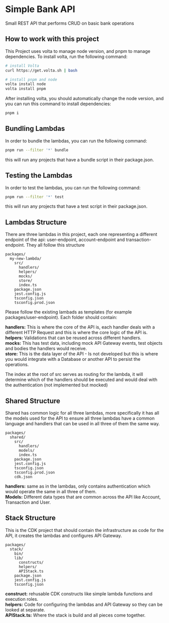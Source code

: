 # Simple Bank API

Small REST API that performs CRUD on basic bank operations

## How to work with this project

This Project uses volta to manage node version, and pnpm to manage dependencies. To install volta, run the following command:

```bash
# install Volta
curl https://get.volta.sh | bash

# install pnpm and node
volta install node
volta install pnpm
```

After installing volta, you should automatically change the node version, and you can run this command to install dependencies:

```bash
pnpm i
```

## Bundling Lambdas

In order to bundle the lambdas, you can run the following command:

```bash
pnpm run --filter '*' bundle
```

this will run any projects that have a bundle script in their package.json.

## Testing the Lambdas

In order to test the lambdas, you can run the following command:

```bash
pnpm run --filter '*' test
```

this will run any projects that have a test script in their package.json.

## Lambdas Structure

There are three lambdas in this project, each one representing a different endpoint of the api: user-endpoint, account-endpoint and transaction-endpoint. They all follow this structure

```
packages/
  my-new-lambda/
    src/
      handlers/
      helpers/
      mocks/
      store/
      index.ts
    package.json
    jest.config.js
    tsconfig.json
    tsconfig.prod.json
```

Please follow the existing lambads as templates (for example packages/user-endpoint). Each folder should contain: <br />

**handlers:** This is where the core of the API is, each handler deals with a different HTTP Request and this is where the core logic of the API is. <br />
**helpers:** Validations that can be reused across different handlers. <br />
**mocks:** This has test data, including mock API Gateway events, test objects and bodies the handlers would receive. <br />
**store:** This is the data layer of the API - Is not developed but this is where you would integrate with a Database or another API to persist the operations. <br />

The index at the root of src serves as routing for the lambda, it will determine which of the handlers should be executed and would deal with the authentication (not implemented but mocked)

## Shared Structure

Shared has common logic for all three lambdas, more specifically it has all the models used for the API to ensure all three lambdas have a common language and handlers that can be used in all three of them the same way.

```
packages/
  shared/
    src/
      handlers/
      models/
      index.ts
    package.json
    jest.config.js
    tsconfig.json
    tsconfig.prod.json
    cdk.json
```

**handlers:** same as in the lambdas, only contains authentication which would operate the same in all three of them. <br />
**Models:** Different data types that are common across the API like Account, Transaction and User. <br />

## Stack Structure

This is the CDK project that should contain the infrastructure as code for the API, it creates the lambdas and configures API Gateway.

```
packages/
  stack/
    bin/
    lib/
      constructs/
      helpers/
      APIStack.ts
    package.json
    jest.config.js
    tsconfig.json
```

**construct:** rehusable CDK constructs like simple lambda functions and execution roles. <br />
**helpers:** Code for configuring the lambdas and API Gateway so they can be looked at separate. <br />
**APIStack.ts:** Where the stack is build and all pieces come together. <br />
